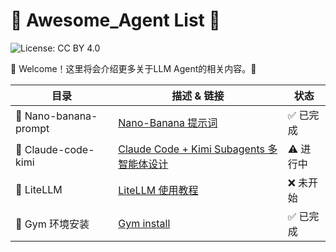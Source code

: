 # 🤖 Awesome_Agent List 💫
![License: CC BY 4.0](https://img.shields.io/badge/License-CC_BY_4.0-lightgrey.svg) 

🎉 Welcome！这里将会介绍更多关于LLM Agent的相关内容。🎃


| 目录   | 描述 & 链接                         | 状态     |
|------------|-------------------------------|----------|
| 🍌 Nano-banana-prompt   | [Nano-Banana 提示词](https://github.com/Bubble-OoO/Awesome_Agent/tree/main/Nano-banana-prompt)          | ✅ 已完成 |
| 👾 Claude-code-kimi    | [Claude Code + Kimi Subagents 多智能体设计]()     | ⚠️ 进行中 |
| 🙉 LiteLLM | [LiteLLM 使用教程]()    | ❌ 未开始 |
| 🤗 Gym 环境安装   | [Gym install](https://github.com/Bubble-OoO/awesome-agent/tree/main/gym_install)          | ✅ 已完成 |


